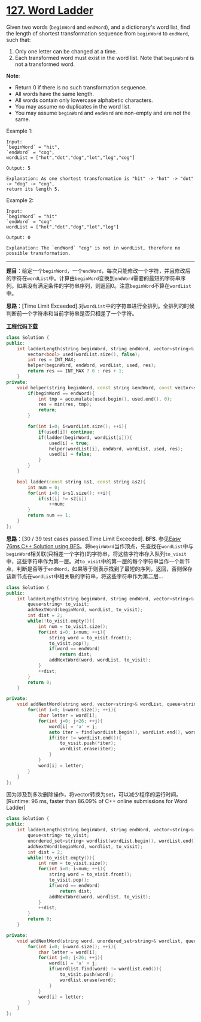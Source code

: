 # [127. Word Ladder](https://leetcode.com/problems/word-ladder/)

Given two words (`beginWord` and `endWord`), and a dictionary's word list, find the length of shortest transformation sequence from `beginWord` to `endWord`, such that:

1. Only one letter can be changed at a time.
2. Each transformed word must exist in the word list. Note that `beginWord` is not a transformed word.

**Note**:

- Return 0 if there is no such transformation sequence.
- All words have the same length.
- All words contain only lowercase alphabetic characters.
- You may assume no duplicates in the word list.
- You may assume `beginWord` and `endWord` are non-empty and are not the same.

Example 1:

    Input:
    `beginWord` = "hit",
    `endWord` = "cog",
    wordList = ["hot","dot","dog","lot","log","cog"]

    Output: 5

    Explanation: As one shortest transformation is "hit" -> "hot" -> "dot" -> "dog" -> "cog",
    return its length 5.

Example 2:

    Input:
    `beginWord` = "hit"
    `endWord` = "cog"
    wordList = ["hot","dot","dog","lot","log"]

    Output: 0

    Explanation: The `endWord` "cog" is not in wordList, therefore no possible transformation.

-----

**题目**：给定一个`beginWord`，一个`endWord`，每次只能修改一个字符，并且修改后的字符在`wordList`中。计算由`beginWord`变换到`endWord`需要的最短的字符串序列。如果没有满足条件的字符串序列，则返回0。注意`beginWord`不算在`wordList`中。

**思路**：[Time Limit Exceeded].对`wordList`中的字符串进行全排列。全排列的时候判断前一个字符串和当前字符串是否只相差了一个字符。

[**工程代码下载**]()

```cpp
class Solution {
public:
    int ladderLength(string beginWord, string endWord, vector<string>& wordList) {
        vector<bool> used(wordList.size(), false);
        int res = INT_MAX;
        helper(beginWord, endWord, wordList, used, res);
        return res == INT_MAX ? 0 : res + 1;
    }
private:
    void helper(string beginWord, const string &endWord, const vector<string> &wordList, vector<bool> &used, int &res){
        if(beginWord == endWord){
            int tmp = accumulate(used.begin(), used.end(), 0);
            res = min(res, tmp);
            return;
        }

        for(int i=0; i<wordList.size(); ++i){
            if(used[i]) continue;
            if(ladder(beginWord, wordList[i])){
                used[i] = true;
                helper(wordList[i], endWord, wordList, used, res);
                used[i] = false;
            }
        }
    }

    bool ladder(const string &s1, const string &s2){
        int num = 0;
        for(int i=0; i<s1.size(); ++i){
            if(s1[i] != s2[i])
                ++num;
        }
        return num == 1;
    }
};
```

**思路**：[30 / 39 test cases passed.Time Limit Exceeded]. **BFS**. 参见[Easy 76ms C++ Solution using BFS](https://leetcode.com/problems/word-ladder/discuss/40707/Easy-76ms-C%2B%2B-Solution-using-BFS)。将`beginWord`当作顶点，先查找在`wordList`中与`beginWord`相关联(只相差一个字符)的字符串，将这些字符串存入队列`to_visit`中，这些字符串作为第一层。对`to_visit`中的第一层的每个字符串当作一个新节点，判断是否等于`endWord`，如果等于则表示找到了最短的序列，返回，否则保存该新节点在`wordList`中相关联的字符串，将这些字符串作为第二层...

```cpp
class Solution {
public:
    int ladderLength(string beginWord, string endWord, vector<string>& wordList) {
        queue<string> to_visit;
        addNextWord(beginWord, wordList, to_visit);
        int dist = 2;
        while(!to_visit.empty()){
            int num = to_visit.size();
            for(int i=0; i<num; ++i){
                string word = to_visit.front();
                to_visit.pop();
                if(word == endWord)
                    return dist;
                addNextWord(word, wordList, to_visit);
            }
            ++dist;
        }
        return 0;
    }

private:
    void addNextWord(string word, vector<string>& wordList, queue<string>& to_visit){
        for(int i=0; i<word.size(); ++i){
            char letter = word[i];
            for(int j=0; j<26; ++j){
                word[i] = 'a' + j;
                auto iter = find(wordList.begin(), wordList.end(), word);
                if(iter != wordList.end()){
                    to_visit.push(*iter);
                    wordList.erase(iter);
                }
            }
            word[i] = letter;
        }
    }
};
```

因为涉及到多次删除操作，将vector转换为set，可以减少程序的运行时间。[Runtime: 96 ms, faster than 86.09% of C++ online submissions for Word Ladder]

```cpp
class Solution {
public:
    int ladderLength(string beginWord, string endWord, vector<string>& wordList) {
        queue<string> to_visit;
        unordered_set<string> wordlist(wordList.begin(), wordList.end());
        addNextWord(beginWord, wordlist, to_visit);
        int dist = 2;
        while(!to_visit.empty()){
            int num = to_visit.size();
            for(int i=0; i<num; ++i){
                string word = to_visit.front();
                to_visit.pop();
                if(word == endWord)
                    return dist;
                addNextWord(word, wordlist, to_visit);
            }
            ++dist;
        }
        return 0;
    }

private:
    void addNextWord(string word, unordered_set<string>& wordlist, queue<string>& to_visit){
        for(int i=0; i<word.size(); ++i){
            char letter = word[i];
            for(int j=0; j<26; ++j){
                word[i] = 'a' + j;
                if(wordlist.find(word) != wordlist.end()){
                    to_visit.push(word);
                    wordlist.erase(word);
                }
            }
            word[i] = letter;
        }
    }
};
```
